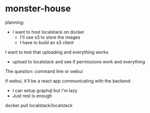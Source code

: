 # monster-house

planning:
- I want to host localstack on docker
  - I'll use s3 to store the images
  - I have to build an s3 client
  
I want to test that uploading and everything works
  - upload to localstack and see if permissions work and everything

The question: command line or webui

if webui, it'll be a react app communicating with the backend
  - I can setup graphql but I'm lazy
  - Just rest is enough

  docker pull localstack/localstack

